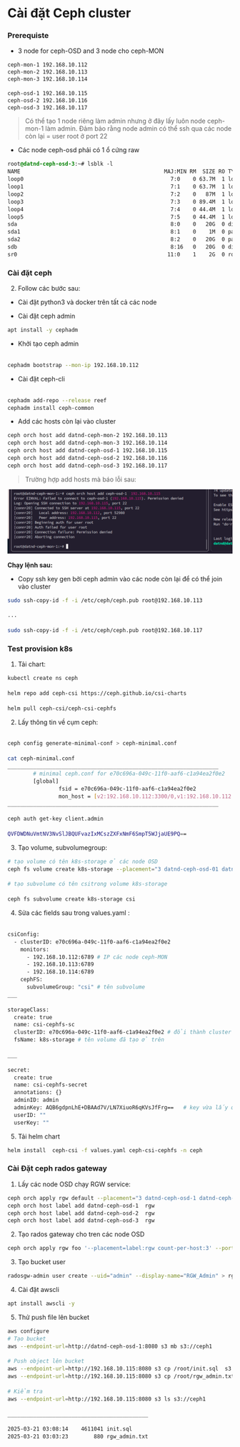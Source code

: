 # Cài đặt Ceph cluster

### Prerequiste 

- 3 node for ceph-OSD and 3 node cho ceph-MON

```golang
ceph-mon-1 192.168.10.112   
ceph-mon-2 192.168.10.113
ceph-mon-3 192.168.10.114

ceph-osd-1 192.168.10.115
ceph-osd-2 192.168.10.116
ceph-osd-3 192.168.10.117
```

> Có thể tạo 1 node riêng làm admin nhưng ở đây lấy luôn node ceph-mon-1 làm admin. Đảm bảo rằng node admin có thể ssh qua các node còn lại = user root ở port 22 

- Các node ceph-osd phải có 1 ổ cứng raw

```css
root@datnd-ceph-osd-3:~# lsblk -l
NAME                                             MAJ:MIN RM  SIZE RO TYPE MOUNTPOINTS
loop0                                              7:0    0 63.7M  1 loop /snap/core20/2434
loop1                                              7:1    0 63.7M  1 loop /snap/core20/2496
loop2                                              7:2    0   87M  1 loop /snap/lxd/27037
loop3                                              7:3    0 89.4M  1 loop /snap/lxd/31333
loop4                                              7:4    0 44.4M  1 loop /snap/snapd/23545
loop5                                              7:5    0 44.4M  1 loop /snap/snapd/23771
sda                                                8:0    0   20G  0 disk 
sda1                                               8:1    0    1M  0 part 
sda2                                               8:2    0   20G  0 part /
sdb                                                8:16   0   20G  0 disk 
sr0                                               11:0    1    2G  0 rom  
```

### Cài đặt ceph

2. Follow các bước sau:


- Cài đặt python3 và docker trên tất cả các node

- Cài đặt ceph admin
```bash   
apt install -y cephadm

```
- Khởi tạo ceph admin

```bash

cephadm bootstrap --mon-ip 192.168.10.112   


```
- Cài đặt ceph-cli

```bash 

cephadm add-repo --release reef
cephadm install ceph-common

```

- Add các hosts còn lại vào cluster

```bash 
ceph orch host add datnd-ceph-mon-2 192.168.10.113
ceph orch host add datnd-ceph-mon-3 192.168.10.114
ceph orch host add datnd-ceph-osd-1 192.168.10.115
ceph orch host add datnd-ceph-osd-2 192.168.10.116
ceph orch host add datnd-ceph-osd-3 192.168.10.117
```


> Trường hợp add hosts mà báo lỗi sau:

![alt text](image-1.png)

**Chạy lệnh sau:**

- Copy ssh key gen bởi ceph admin vào các node còn lại để có thể join vào cluster

```bash
sudo ssh-copy-id -f -i /etc/ceph/ceph.pub root@192.168.10.113 

...

sudo ssh-copy-id -f -i /etc/ceph/ceph.pub root@192.168.10.117
```


### Test provision k8s


1.  Tải chart:

```bash 
kubectl create ns ceph

helm repo add ceph-csi https://ceph.github.io/csi-charts

helm pull ceph-csi/ceph-csi-cephfs

```
2. Lấy thông tin về cụm ceph:


```bash

ceph config generate-minimal-conf > ceph-minimal.conf

cat ceph-minimal.conf
__________________________________________________________________
        # minimal ceph.conf for e70c696a-049c-11f0-aaf6-c1a94ea2f0e2
        [global]
                fsid = e70c696a-049c-11f0-aaf6-c1a94ea2f0e2
                mon_host = [v2:192.168.10.112:3300/0,v1:192.168.10.112:6789/0] [v2:192.168.10.113:3300/0,v1:192.168.10.113:6789/0] [v2:192.168.10.114:3300/0,v1:192.168.10.114:6789/0]
__________________________________________________________________

ceph auth get-key client.admin

QVFDWDNuVmtNV3NvSlJBQUFvazIxMCszZXFxNmF6SmpT5WJjaUE9PQ==

```



3. Tạo volume, subvolumegroup:

```bash 
# tạo volume có tên k8s-storage ở các node OSD
ceph fs volume create k8s-storage --placement="3 datnd-ceph-osd-01 datnd-ceph-osd-02 datnd-ceph-osd-03"

# tạo subvolume có tên csitrong volume k8s-storage

ceph fs subvolume create k8s-storage csi 

```

4. Sửa các fields sau trong values.yaml :

```bash

csiConfig: 
  - clusterID: e70c696a-049c-11f0-aaf6-c1a94ea2f0e2
    monitors:
      - 192.168.10.112:6789 # IP các node ceph-MON
      - 192.168.10.113:6789
      - 192.168.10.114:6789
    cephFS:
      subvolumeGroup: "csi" # tên subvolume
___

storageClass:
  create: true
  name: csi-cephfs-sc
  clusterID: e70c696a-049c-11f0-aaf6-c1a94ea2f0e2 # đổi thành cluster id
  fsName: k8s-storage # tên volume đã tạo ở trên

___

secret:
  create: true
  name: csi-cephfs-secret
  annotations: {}
  adminID: admin   
  adminKey: AQB6gdpnLhE+DBAAd7V/LN7XiuoR6qKVsJfFrg==   # key vừa lấy ở trên
  userID: ""
  userKey: ""

```

5. Tải helm chart 

```bash 
helm install  ceph-csi -f values.yaml ceph-csi-cephfs -n ceph
```


### Cài Đặt ceph rados gateway

1. Lấy các node OSD chạy RGW service:

```bash 
ceph orch apply rgw default --placement="3 datnd-ceph-osd-1 datnd-ceph-osd-2 datnd-ceph-osd-3" --port=8080
ceph orch host label add datnd-ceph-osd-1  rgw
ceph orch host label add datnd-ceph-osd-2  rgw
ceph orch host label add datnd-ceph-osd-3  rgw
```

2. Tạo rados gateway cho tren các node OSD

```bash 
ceph orch apply rgw foo '--placement=label:rgw count-per-host:3' --port=8000 # thay đổi số lượng các hosts rgw qua count tùy theo nhu cầu
```


3. Tạo bucket user
```bash
radosgw-admin user create --uid="admin" --display-name="RGW_Admin" > rgw_admin.ttx
```


4. Cài đặt awscli

```bash
apt install awscli -y 
```

5. Thử push file lên bucket

```bash
aws configure 
# Tạo bucket
aws --endpoint-url=http://datnd-ceph-osd-1:8080 s3 mb s3://ceph1 

# Push object lên bucket
aws --endpoint-url=http://192.168.10.115:8080 s3 cp /root/init.sql  s3://ceph1
aws --endpoint-url=http://192.168.10.115:8080 s3 cp /root/rgw_admin.txt  s3://ceph1

# Kiểm tra
aws --endpoint-url=http://192.168.10.115:8080 s3 ls s3://ceph1

____________________________________________

2025-03-21 03:08:14    4611041 init.sql
2025-03-21 03:03:23        880 rgw_admin.txt
```